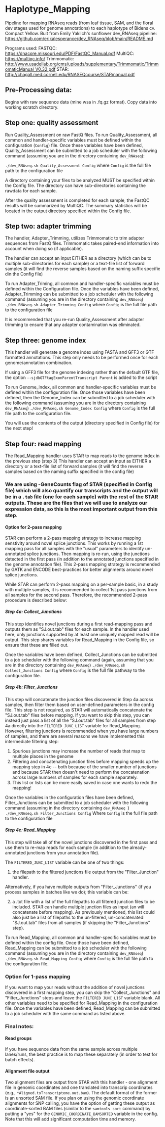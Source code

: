 # Haplotype_Mapping
Pipeline for mapping RNAseq reads (from leaf tissue, SAM, and the floral dev stages used for genome annotations) to each haplotype of Bidens cv. Compact Yellow. Buit from Emily Yaklich's sunflower dev_RNAseq pipeline: https://github.com/erikalesperance/dev_RNAseq/blob/main/README.md


Programs used: 
FASTQC: https://dnacore.missouri.edu/PDF/FastQC_Manual.pdf
MultiQC: https://multiqc.info/
Trimmomatic: http://www.usadellab.org/cms/uploads/supplementary/Trimmomatic/TrimmomaticManual_V0.32.pdf
STAR: http://chagall.med.cornell.edu/RNASEQcourse/STARmanual.pdf

## Pre-Processing data: 

Begins with raw sequence data (mine wsa in .fq.gz format). Copy data into working scratch directory. 

## Step one: quality assessment 

Run Quality_Assessment on raw FastQ files. 
To run Quality_Assessment, all common and handler-specific variables must be defined within the configuration (`Config`) file. 
Once these variables have been defined, Quality_Assessment can be submitted to a job scheduler with the following command (assuming you are in the directory containing `dev_RNAseq`): 

`./dev_RNAseq.sh Quality_Assessment Config` where `Config` is the full file path to the configuration file 

A directory containing your files to be analyzed MUST be specified within the Config file. The directory can have sub-directories containing the rawdata for each sample. 

After the quality assessment is completed for each sample, the FastQC results will be summarized by MultiQC. The summary statistics will be located in the output directory specified within the Config file. 


## Step two: adapter trimming
The handler, Adapter_Trimming, utilizes Trimmomatic to trim adapter sequences from FastQ files. 
Trimmomatic takes paired-end information into account when doing so (if applicable). 

The handler can accept an input EITHER as a directory (which can be to multiple sub-directories for each sample) or a text-file list of forward samples (it will find the reverse samples based on the naming suffix specifie din the Config file) 

To run Adapter_Triming, all common and handler-specific variables must be defined within the Configuration file. Once the variables have been defined, Adapter_Trimming can be submitted to a job scheduler with the following command (assuming you are in the directory containing `dev_RNAseq`) 
`./dev_RNAseq.sh Adapter_Trimming Config` 
where `Config` is the full file path to the configuration file 

It is recommended that you re-run Quality_Assessment after adapter trimming to ensure that any adapter contamination was eliminated. 

## Step three: genome index 
This handler will generate a genome index using FASTA and GFF3 or GTF formatted annotations. This step only needs to be performed once for each genome/annotation combination. 

If using a GFF3 file for the genome indexing rather than the default GTF file, the option `--sjdbGTFtagExonParentTranscript Parent` is added to the script 

To run Genome_Index, all common and handler-specific variables must be defined within the configuration file. Once those variables have been defined, then the Genome_Index can be submitted to a job scheduler with the following command (assuming you are in the directory containing `dev_RNAseq`) 
`./dev_RNAseq.sh Genome_Index Config` 
where `Config` is the full file path to the configuration file. 

You will use the contents of the output (directory specified in Config file) for the next step! 

## Step four: read mapping 
The Read_Mapping handler uses STAR to map reads to the genome index in the previous step (step 3) 
This handler can accept an input as EITHER a directory or a text-file list of forward samples (it will find the reverse samples based on the naming suffix specified in the config file) 

### We are using -GeneCounts flag of STAR (specified in Config file) which will also quantify our transcripts and the output will be in a `.tab` file (one for each sample) with the rest of the STAR outputs. These are the files that we will use to analyze our expression data, so this is the most important output from this step. 

#### Option for 2-pass mapping 
STAR can perform a 2-pass mapping strategy to increase mapping senstivity around novel splice junctions. This works by running a 1st mapping pass for all samples with the "usual" parameters to identify un-annotated splice junctions. Then mapping is re-run, using the junctions detected in the first pass (in addition to the annotated junctions specified in the genome annotation file). This 2-pass mapping strategy is recommended by GATK and ENCODE best-practices for better alignments around novel splice junctions. 

While STAR can perform 2-pass mapping on a per-sample basic, in a study with multiple samples, it is recommended to collect 1st pass junctions from all samples for the second pass. Therefore, the recommended 2-pass procedure is described below: 

##### Step 4a: Collect_Junctions
This step identifies novel junctions during a first read-mapping pass and outputs them as "SJ.out.tab" files for each sample. In the handler used here, only junctions supported by at least one uniquely mapped read will be output. This step shares variables for Read_Mapping in the Config file, so ensure that these are filled out. 

Once the variables have been defined, Collect_Junctions can be submitted to a job scheduler with the following command (again, assuming that you are in the directory containing `dev_RNAseq`)
`./dev_RNAseq.sh Collect_Junctions Config` 
where `Config` is the full file pathway to the configuration file. 

##### Step 4b: Filter_Junctions 
This step will concatenate the junction files discovered in Step 4a across samples, then filter them based on user-defined parameters in the config file. This step is not required, as STAR will automatically concatenate the "SJ.out.tab" files before mapping. 
If you want to skip this step, you can instead just pass a list of all the "SJ.out.tab" files for all samples from step 4a directly into the `FILTERED_JUNC_LIST` variable for Read_Mapping. 
However, filtering junctions is recommended when you have large numbers of samples, and there are several reasons we have implemented this intermediate filtering step: 
1) Spurious junctions may increase the number of reads that map to multiple places in the genome
2) Filtering and concatenating junction files before mapping speeds up the mapping step in 4c -- both because of the smaller number of junctions and because STAR then doesn't need to perform the concatenation across large numbers of samples for each sample separately.
3) This list or lists can be more easily saved in case one wants to redo the mapping!

Once the variables in the configuration files have been defined, Filter_Junctions can be submitted to a job scheduler with the following command (assuming in the directory containing `dev_RNAseq `) 
`./dev_RNAseq.sh Filter_Junctions Config` 
Where `Config` is the full file path to the configuration file 

##### Step 4c: Read_Mapping 
This step will take all of the novel junctions discovered in the first pass and use them to re-map reads for each sample (in addition to the already-annotated junctions from your annotation file). 

The `FILTERED_JUNC_LIST` variable can be one of two things: 
1) the filepath to the filtered junctions file output from the "Filter_Junction" handler.

Alternatively, if you have multiple outputs from "Filter_Junctions" (if you process samples in batches like we do); this variable can be:

2) a .txt file with a list of the full filepaths to all filtered junction files to be included. STAR can handle multiple junction files as input (an will concatenate before mapping).
As previously mentioned, this list could also just be a list of filepaths to the un-filtered, un-concatenated "SJ.out.tab" files from all samples (if skipping the "Filter_Junctions" step).

To run Read_Mapping, all common and handler-specific variables must be defined within the config file. Once those have been defined, Read_Mapping can be submitted to a job scheduler with the following command (assuming you are in the directory containing `dev_RNAseq`) 
`./dev_RNAseq.sh Read_Mapping Config`
where `Config` is the full file path to the configuration file. 

### Option for 1-pass mapping 
If you want to map your reads without the addition of novel junctions discovered in a first mapping step, you can skip the "Collect_Junctions" and "Filter_Junctions" steps and leave the `FILTERED_JUNC_LIST` variable blank. All other variables need to be specified for Read_Mapping in the configuration file. Once the variables have been defined, Read_Mapping can be submitted to a job scheduler with the same command as listed above. 

### Final notes: 
#### Read groups
If you have sequence data from the same sample across multiple lanes/runs, the best practice is to map these separately (in order to test for batch effects). 

#### Alignment file output 
Two alignment files are output from STAR with this handler - one alignment file in genomic coordinates and one translated into transcrip coordinates (e.g., `*Aligned.toTranscriptome.out.bam`). The default format of the former is an unsorted SAM file. If you plan on using the genomic coordinate alignments for SNP calling, you have the option of getting these output as coordinate-sorted BAM files (similar to the `samtools sort` command) by putting a "yes" for the `GENOMIC_COORDINATE_BAMSORTED` variable in the config. Note that this will add significant computation time and memory. 
